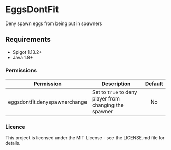 # EggsDontFit
Deny spawn eggs from being put in spawners

## Requirements
* Spigot 1.13.2+
* Java 1.8+

### Permissions
| Permission                 | Description   | Default |
| -------------------------- | ------------- | :-----: |
| eggsdontfit.denyspawnerchange | Set to ``true`` to deny player from changing the spawner  | No | 

### Licence
This project is licensed under the MIT License - see the LICENSE.md file for details.
